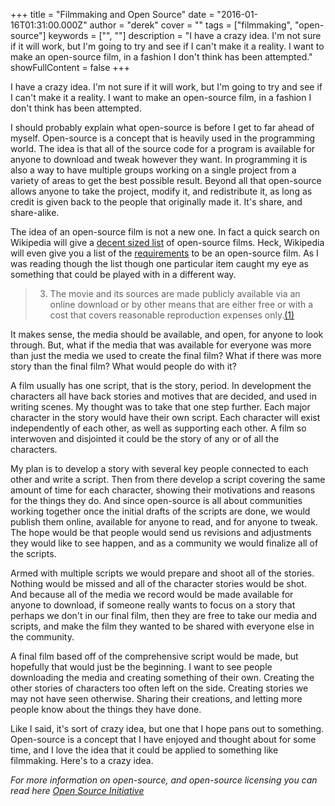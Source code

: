 +++
title = "Filmmaking and Open Source"
date = "2016-01-16T01:31:00.000Z"
author = "derek"
cover = ""
tags = ["filmmaking", "open-source"]
keywords = ["", ""]
description = "I have a crazy idea. I'm not sure if it will work, but I'm going to try and see if I can't make it a reality. I want to make an open-source film, in a fashion I don't think has been attempted."
showFullContent = false
+++

I have a crazy idea. I'm not sure if it will work, but I'm going to try and see if I can't make it a reality. I want to make an open-source film, in a fashion I don't think has been attempted.

I should probably explain what open-source is before I get to far ahead of myself. Open-source is a concept that is heavily used in the programming world. The idea is that all of the source code for a program is available for anyone to download and tweak however they want. In programming it is also a way to have multiple groups working on a single project from a variety of areas to get the best possible result. Beyond all that open-source allows anyone to take the project, modify it, and redistribute it, as long as credit is given back to the people that originally made it. It's share, and share-alike.

The idea of an open-source film is not a new one. In fact a quick search on Wikipedia will give a [decent sized list](https://en.wikipedia.org/wiki/List_of_open-source_films) of open-source films. Heck, Wikipedia will even give you a list of the [requirements](https://en.wikipedia.org/wiki/Open-source_film) to be an open-source film. As I was reading though the list though one particular item caught my eye as something that could be played with in a different way.

>3) The movie and its sources are made publicly available via an online download or by other means that are either free or with a cost that covers reasonable reproduction expenses only.[(1)](https://en.wikipedia.org/wiki/Open-source_film#Definition)

It makes sense, the media should be available, and open, for anyone to look through. But, what if the media that was available for everyone was more than just the media we used to create the final film? What if there was more story than the final film? What would people do with it?

A film usually has one script, that is the story, period. In development the characters all have back stories and motives that are decided, and used in writing scenes. My thought was to take that one step further. Each major character in the story would have their own script. Each character will exist independently of each other, as well as supporting each other. A film so interwoven and disjointed it could be the story of any or of all the characters.

My plan is to develop a story with several key people connected to each other and write a script. Then from there develop a script covering the same amount of time for each character, showing their motivations and reasons for the things they do. And since open-source is all about communities working together once the initial drafts of the scripts are done, we would publish them online, available for anyone to read, and for anyone to tweak. The hope would be that people would send us revisions and adjustments they would like to see happen, and as a community we would finalize all of the scripts.

Armed with multiple scripts we would prepare and shoot all of the stories. Nothing would be missed and all of the character stories would be shot. And because all of the media we record would be made available for anyone to download, if someone really wants to focus on a story that perhaps we don't in our final film, then they are free to take our media and scripts, and make the film they wanted to be shared with everyone else in the community.

A final film based off of the comprehensive script would be made, but hopefully that would just be the beginning. I want to see people downloading the media and creating something of their own. Creating the other stories of characters too often left on the side. Creating stories we may not have seen otherwise. Sharing their creations, and letting more people know about the things they have done.

Like I said, it's sort of crazy idea, but one that I hope pans out to something. Open-source is a concept that I have enjoyed and thought about for some time, and I love the idea that it could be applied to something like filmmaking. Here's to a crazy idea.

*For more information on open-source, and open-source licensing you can read here [Open Source Initiative](http://opensource.org/osd)*